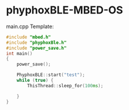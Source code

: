 # phyphoxBLE-MBED-OS

main.cpp Template:

```c++
#include "mbed.h"
#include "phyphoxBle.h"
#include "power_save.h"
int main()
{
    power_save();

    PhyphoxBLE::start("test");
    while (true) {
        ThisThread::sleep_for(100ms);

    }
}
```

